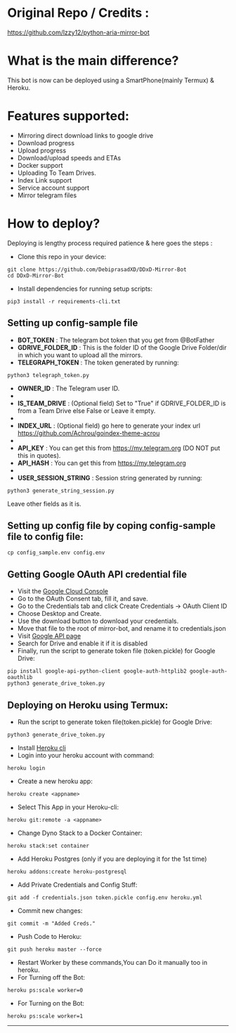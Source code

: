 # Original Repo / Credits :
https://github.com/lzzy12/python-aria-mirror-bot

# What is the main difference?
This bot is now can be deployed using a SmartPhone(mainly Termux) & Heroku.


# Features supported:
- Mirroring direct download links to google drive
- Download progress
- Upload progress
- Download/upload speeds and ETAs
- Docker support
- Uploading To Team Drives.
- Index Link support
- Service account support
- Mirror telegram files


# How to deploy?
Deploying is lengthy process required patience & here goes the steps :

- Clone this repo in your device:
```
git clone https://github.com/DebiprasadXD/DDxD-Mirror-Bot 
cd DDxD-Mirror-Bot
```
- Install dependencies for running setup scripts:
```shell script
pip3 install -r requirements-cli.txt
```

## Setting up config-sample file

- **BOT_TOKEN** : The telegram bot token that you get from @BotFather
- **GDRIVE_FOLDER_ID** : This is the folder ID of the Google Drive Folder/dir in which you want to upload all the mirrors.
- **TELEGRAPH_TOKEN** : The token generated by running:
```
python3 telegraph_token.py
```
- **OWNER_ID** : The Telegram user ID.
- 
- **IS_TEAM_DRIVE** : (Optional field) Set to "True" if GDRIVE_FOLDER_ID is from a Team Drive else False or Leave it empty.
- 
- **INDEX_URL** : (Optional field) go here to generate your index url https://github.com/Achrou/goindex-theme-acrou
- 
- **API_KEY** : You can get this from https://my.telegram.org (DO NOT put this in quotes).
- **API_HASH** : You can get this from https://my.telegram.org
- 
- **USER_SESSION_STRING** : Session string generated by running:
```
python3 generate_string_session.py
```
Leave other fields as it is.

## Setting up config file by coping config-sample file to config file:
```
cp config_sample.env config.env
```
 
 
## Getting Google OAuth API credential file

- Visit the [Google Cloud Console](https://console.developers.google.com/apis/credentials)
- Go to the OAuth Consent tab, fill it, and save.
- Go to the Credentials tab and click Create Credentials -> OAuth Client ID
- Choose Desktop and Create.
- Use the download button to download your credentials.
- Move that file to the root of mirror-bot, and rename it to credentials.json
- Visit [Google API page](https://console.developers.google.com/apis/library)
- Search for Drive and enable it if it is disabled
- Finally, run the script to generate token file (token.pickle) for Google Drive:
```
pip install google-api-python-client google-auth-httplib2 google-auth-oauthlib
python3 generate_drive_token.py
```

## Deploying on Heroku using Termux:

- Run the script to generate token file(token.pickle) for Google Drive:
```
python3 generate_drive_token.py
```
- Install [Heroku cli](https://devcenter.heroku.com/articles/heroku-cli)
- Login into your heroku account with command:
```
heroku login
```
- Create a new heroku app:
```
heroku create <appname>
```
- Select This App in your Heroku-cli: 
```
heroku git:remote -a <appname>
```
- Change Dyno Stack to a Docker Container:
```
heroku stack:set container
```
- Add Heroku Postgres (only if you are deploying it for the 1st time)
```
heroku addons:create heroku-postgresql
```
- Add Private Credentials and Config Stuff:
```
git add -f credentials.json token.pickle config.env heroku.yml
```
- Commit new changes:
```
git commit -m "Added Creds."
```
- Push Code to Heroku:
```
git push heroku master --force
```
- Restart Worker by these commands,You can Do it manually too in heroku.
- For Turning off the Bot:
```
heroku ps:scale worker=0
```
- For Turning on the Bot:
```
heroku ps:scale worker=1	 	
```
---------------------------------

